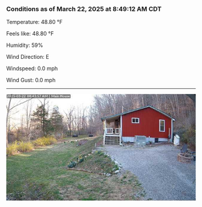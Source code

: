 ### Conditions as of March 22, 2025 at 8:49:12 AM CDT 

Temperature: 48.80 &deg;F

Feels like: 48.80 &deg;F

Humidity: 59%

Wind Direction: E

Windspeed: 0.0 mph

Wind Gust: 0.0 mph

---

<img src="./images/latest.jpeg"/>

